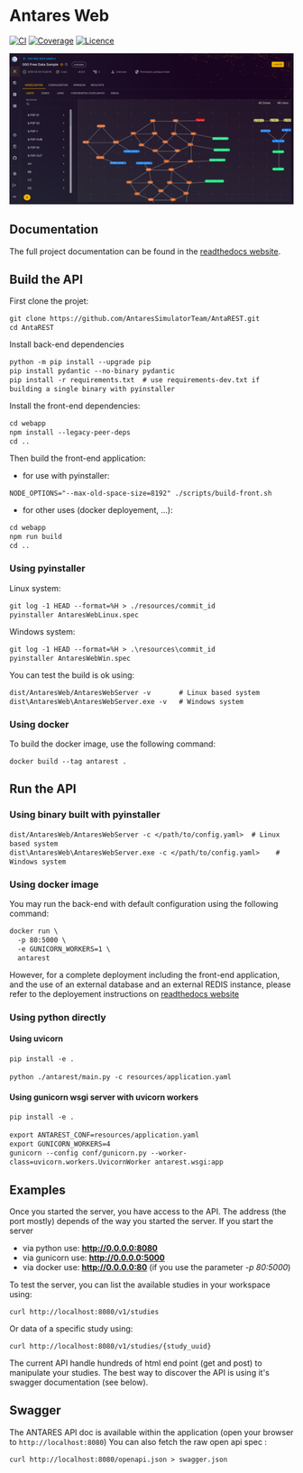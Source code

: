 # Antares Web

[![CI](https://github.com/AntaresSimulatorTeam/AntaREST/workflows/main/badge.svg)](https://github.com/AntaresSimulatorTeam/AntaREST/actions?query=workflow%3Amain)
[![Coverage](https://sonarcloud.io/api/project_badges/measure?project=AntaresSimulatorTeam_api-iso-antares&metric=coverage)](https://sonarcloud.io/dashboard?id=AntaresSimulatorTeam_api-iso-antares)
[![Licence](https://img.shields.io/github/license/AntaresSimulatorTeam/AntaREST)](https://www.apache.org/licenses/LICENSE-2.0)

![Screenshot](./docs/assets/media/img/readme_screenshot.png)

## Documentation

The full project documentation can be found in the [readthedocs website](https://antares-web.readthedocs.io/en/latest).

## Build the API

First clone the projet:

```shell script
git clone https://github.com/AntaresSimulatorTeam/AntaREST.git
cd AntaREST
```

Install back-end dependencies

```shell script
python -m pip install --upgrade pip
pip install pydantic --no-binary pydantic
pip install -r requirements.txt  # use requirements-dev.txt if building a single binary with pyinstaller 
```

Install the front-end dependencies:

```shell script
cd webapp
npm install --legacy-peer-deps
cd ..
```

Then build the front-end application:
 - for use with pyinstaller:
```shell
NODE_OPTIONS="--max-old-space-size=8192" ./scripts/build-front.sh
```
 - for other uses (docker deployement, ...):
```shell
cd webapp
npm run build
cd ..
```


### Using pyinstaller

Linux system:

```shell script
git log -1 HEAD --format=%H > ./resources/commit_id
pyinstaller AntaresWebLinux.spec
```

Windows system:

```shell script
git log -1 HEAD --format=%H > .\resources\commit_id
pyinstaller AntaresWebWin.spec
```

You can test the build is ok using:

```shell script
dist/AntaresWeb/AntaresWebServer -v       # Linux based system
dist\AntaresWeb\AntaresWebServer.exe -v   # Windows system
```

### Using docker

To build the docker image, use the following command:

```shell script
docker build --tag antarest .
```

## Run the API

### Using binary built with pyinstaller

```shell script
dist/AntaresWeb/AntaresWebServer -c </path/to/config.yaml>  # Linux based system
dist\AntaresWeb\AntaresWebServer.exe -c </path/to/config.yaml>    # Windows system
```

### Using docker image

You may run the back-end with default configuration using the following command:
```shell script
docker run \
  -p 80:5000 \
  -e GUNICORN_WORKERS=1 \
  antarest
```

However, for a complete deployment including the front-end application, and the use of an external database
and an external REDIS instance, please refer to the deployement instructions on [readthedocs website](https://antares-web.readthedocs.io/en/latest)


### Using python directly

#### Using uvicorn

```shell script
pip install -e .

python ./antarest/main.py -c resources/application.yaml
```

#### Using gunicorn wsgi server with uvicorn workers

```shell script
pip install -e .

export ANTAREST_CONF=resources/application.yaml
export GUNICORN_WORKERS=4
gunicorn --config conf/gunicorn.py --worker-class=uvicorn.workers.UvicornWorker antarest.wsgi:app
```

## Examples

Once you started the server, you have access to the API.
The address (the port mostly) depends of the way you started the server. If you start the server
* via python use: **http://0.0.0.0:8080**
* via gunicorn use: **http://0.0.0.0:5000**
* via docker use: **http://0.0.0.0:80** (if you use the parameter *-p 80:5000*)

To test the server, you can list the available studies in your workspace using:

```shell script
curl http://localhost:8080/v1/studies
```

Or data of a specific study using:

```shell script
curl http://localhost:8080/v1/studies/{study_uuid}
```

The current API handle hundreds of html end point (get and post) to manipulate your studies.
The best way to discover the API is using it's swagger documentation (see below).

## Swagger

The ANTARES API doc is available within the application (open your browser to `http://localhost:8080`)
You can also fetch the raw open api spec :

```shell script
curl http://localhost:8080/openapi.json > swagger.json
```